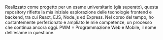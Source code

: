 Realizzato come progetto per un esame universitario (già superato), questa repository riflette la mia iniziale esplorazione delle tecnologie frontend e backend, tra cui React, EJS, Node.js ed Express. 
Nel corso del tempo, ho costantemente perfezionato e ampliato le mie competenze, un processo che continua ancora oggi.
PWM = Programmazione Web e Mobile, il nome dell'esame in questione.
